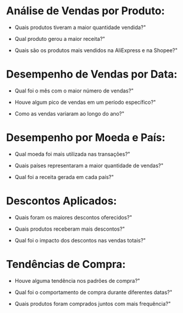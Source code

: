 # Análise de Vendas por Produto:

- Quais produtos tiveram a maior quantidade vendida?"

- Qual produto gerou a maior receita?"

- Quais são os produtos mais vendidos na AliExpress e na Shopee?"

# Desempenho de Vendas por Data:

- Qual foi o mês com o maior número de vendas?"

- Houve algum pico de vendas em um período específico?"

- Como as vendas variaram ao longo do ano?"

# Desempenho por Moeda e País:

- Qual moeda foi mais utilizada nas transações?"

- Quais países representaram a maior quantidade de vendas?"

- Qual foi a receita gerada em cada país?"

# Descontos Aplicados:

- Quais foram os maiores descontos oferecidos?"

- Quais produtos receberam mais descontos?"

- Qual foi o impacto dos descontos nas vendas totais?"

# Tendências de Compra:

- Houve alguma tendência nos padrões de compra?"

- Qual foi o comportamento de compra durante diferentes datas?"

- Quais produtos foram comprados juntos com mais frequência?"
